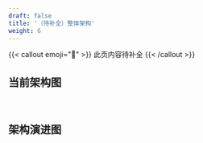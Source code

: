 ```yaml
---
draft: false
title: '（待补全）整体架构'
weight: 6
---
```


{{< callout emoji="🚧" >}}
  此页内容待补全
{{< /callout >}}


## 当前架构图

‍

## 架构演进图

‍